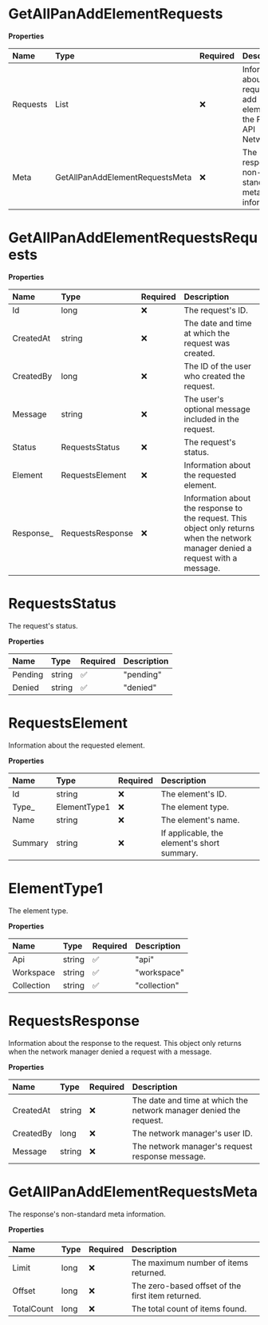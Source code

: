 # GetAllPanAddElementRequests

**Properties**

| Name     | Type                                      | Required | Description                                                                |
| :------- | :---------------------------------------- | :------- | :------------------------------------------------------------------------- |
| Requests | List<GetAllPanAddElementRequestsRequests> | ❌       | Information about the requests to add elements to the Private API Network. |
| Meta     | GetAllPanAddElementRequestsMeta           | ❌       | The response's non-standard meta information.                              |

# GetAllPanAddElementRequestsRequests

**Properties**

| Name       | Type             | Required | Description                                                                                                                       |
| :--------- | :--------------- | :------- | :-------------------------------------------------------------------------------------------------------------------------------- |
| Id         | long             | ❌       | The request's ID.                                                                                                                 |
| CreatedAt  | string           | ❌       | The date and time at which the request was created.                                                                               |
| CreatedBy  | long             | ❌       | The ID of the user who created the request.                                                                                       |
| Message    | string           | ❌       | The user's optional message included in the request.                                                                              |
| Status     | RequestsStatus   | ❌       | The request's status.                                                                                                             |
| Element    | RequestsElement  | ❌       | Information about the requested element.                                                                                          |
| Response\_ | RequestsResponse | ❌       | Information about the response to the request. This object only returns when the network manager denied a request with a message. |

# RequestsStatus

The request's status.

**Properties**

| Name    | Type   | Required | Description |
| :------ | :----- | :------- | :---------- |
| Pending | string | ✅       | "pending"   |
| Denied  | string | ✅       | "denied"    |

# RequestsElement

Information about the requested element.

**Properties**

| Name    | Type         | Required | Description                                 |
| :------ | :----------- | :------- | :------------------------------------------ |
| Id      | string       | ❌       | The element's ID.                           |
| Type\_  | ElementType1 | ❌       | The element type.                           |
| Name    | string       | ❌       | The element's name.                         |
| Summary | string       | ❌       | If applicable, the element's short summary. |

# ElementType1

The element type.

**Properties**

| Name       | Type   | Required | Description  |
| :--------- | :----- | :------- | :----------- |
| Api        | string | ✅       | "api"        |
| Workspace  | string | ✅       | "workspace"  |
| Collection | string | ✅       | "collection" |

# RequestsResponse

Information about the response to the request. This object only returns when the network manager denied a request with a message.

**Properties**

| Name      | Type   | Required | Description                                                        |
| :-------- | :----- | :------- | :----------------------------------------------------------------- |
| CreatedAt | string | ❌       | The date and time at which the network manager denied the request. |
| CreatedBy | long   | ❌       | The network manager's user ID.                                     |
| Message   | string | ❌       | The network manager's request response message.                    |

# GetAllPanAddElementRequestsMeta

The response's non-standard meta information.

**Properties**

| Name       | Type | Required | Description                                       |
| :--------- | :--- | :------- | :------------------------------------------------ |
| Limit      | long | ❌       | The maximum number of items returned.             |
| Offset     | long | ❌       | The zero-based offset of the first item returned. |
| TotalCount | long | ❌       | The total count of items found.                   |

<!-- This file was generated by liblab | https://liblab.com/ -->
